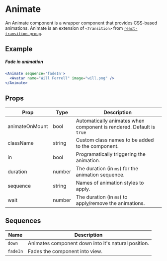 # Animate

An Animate component is a wrapper component that provides CSS-based animations. Animate is an extension of `<Transition>` from [`react-transition-group`](https://github.com/reactjs/react-transition-group/).


## Example

##### Fade in animation

```jsx
<Animate sequence='fadeIn'>
  <Avatar name="Will Ferrell" image="will.png" />
</Animate>
```


## Props

| Prop | Type | Description |
| --- | --- | --- |
| animateOnMount | bool | Automatically animates when component is rendered. Default is `true` |
| className | string | Custom class names to be added to the component. |
| in | bool | Programatically triggering the animation. |
| duration | number | The duration (in `ms`) for the animation sequence. |
| sequence | string | Names of animation styles to apply. |
| wait | number | The duration (in `ms`) to apply/remove the animations. |


## Sequences

| Name | Description |
| --- | --- |
| `down` | Animates component down into it's natural position. |
| `fadeIn` | Fades the component into view. |
